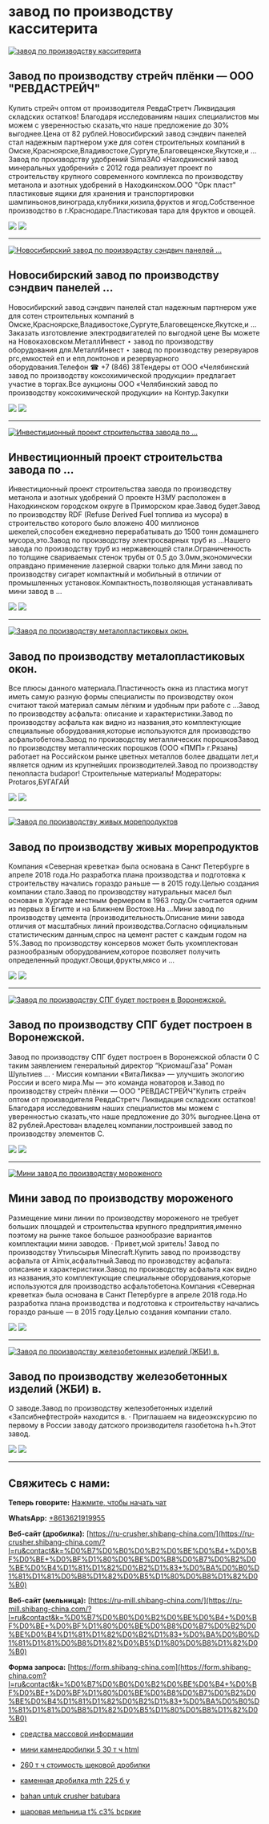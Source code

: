 # завод по производству касситерита

<a href="https://swt.shibang-china.com/?l=ru&img&k=%D0%B7%D0%B0%D0%B2%D0%BE%D0%B4+%D0%BF%D0%BE+%D0%BF%D1%80%D0%BE%D0%B8%D0%B7%D0%B2%D0%BE%D0%B4%D1%81%D1%82%D0%B2%D1%83+%D0%BA%D0%B0%D1%81%D1%81%D0%B8%D1%82%D0%B5%D1%80%D0%B8%D1%82%D0%B0" target="_blank">![завод по производству касситерита](http://static.shibang-china.com/all-800x300/5.jpg)</a>

## Завод по производству стрейч плёнки — ООО &quot;РЕВДАСТРЕЙЧ&quot;
Купить стрейч оптом от производителя РевдаСтретч Ликвидация складских остатков! Благодаря исследованиям наших специалистов мы можем с уверенностью сказать,что наше предложение до 30% выгоднее.Цена от 82 рублей.Новосибирский завод сэндвич панелей стал надежным партнером уже для сотен строительных компаний в Омске,Красноярске,Владивостоке,Сургуте,Благовещенске,Якутске,и …Завод по производству удобрений SimaЗАО &#171;Находкинский завод минеральных удобрений&#187; с 2012 года реализует проект по строительству крупного современного комплекса по производству метанола и азотных удобрений в Находкинском.ООО &quot;Орк пласт&quot; пластиковые ящики для хранения и транспортировки шампиньонов,винограда,клубники,кизила,фруктов и ягод.Собственное производство в г.Краснодаре.Пластиковая тара для фруктов и овощей.


<a href="https://whatsapp.shibangsoft.com/WhatsApp.php" target="_blank" title="WhatsApp">![](http://static.shibang-china.com/icon/whatsapp.png)</a> <a href="https://swt.shibang-china.com/?l=ru&icon&k=%D0%B7%D0%B0%D0%B2%D0%BE%D0%B4+%D0%BF%D0%BE+%D0%BF%D1%80%D0%BE%D0%B8%D0%B7%D0%B2%D0%BE%D0%B4%D1%81%D1%82%D0%B2%D1%83+%D0%BA%D0%B0%D1%81%D1%81%D0%B8%D1%82%D0%B5%D1%80%D0%B8%D1%82%D0%B0" target="_blank">![](http://static.shibang-china.com/icon/chat-ru.png)</a>

---

<a href="https://swt.shibang-china.com/?l=ru&img&k=%D0%B7%D0%B0%D0%B2%D0%BE%D0%B4+%D0%BF%D0%BE+%D0%BF%D1%80%D0%BE%D0%B8%D0%B7%D0%B2%D0%BE%D0%B4%D1%81%D1%82%D0%B2%D1%83+%D0%BA%D0%B0%D1%81%D1%81%D0%B8%D1%82%D0%B5%D1%80%D0%B8%D1%82%D0%B0" target="_blank">![Новосибирский завод по производству сэндвич панелей …](http://static.shibang-china.com/all-800x300/1197.jpg)</a>

## Новосибирский завод по производству сэндвич панелей …
Новосибирский завод сэндвич панелей стал надежным партнером уже для сотен строительных компаний в Омске,Красноярске,Владивостоке,Сургуте,Благовещенске,Якутске,и …Заказать изготовление электродвигателей по выгодной цене Вы можете на Новокаховском.МеталлИнвест ⋆ завод по производству оборудования для.МеталлИнвест ⋆ завод по производству резервуаров ргс,емкостей еп и епп,понтонов и резервуарного оборудования.Телефон ☎ +7 (846) 38Тендеры от ООО &#171;Челябинский завод по производству коксохимической продукции&#187; предлагает участие в торгах.Все аукционы ООО &#171;Челябинский завод по производству коксохимической продукции&#187; на Контур.Закупки


<a href="https://whatsapp.shibangsoft.com/WhatsApp.php" target="_blank" title="WhatsApp">![](http://static.shibang-china.com/icon/whatsapp.png)</a> <a href="https://swt.shibang-china.com/?l=ru&icon&k=%D0%B7%D0%B0%D0%B2%D0%BE%D0%B4+%D0%BF%D0%BE+%D0%BF%D1%80%D0%BE%D0%B8%D0%B7%D0%B2%D0%BE%D0%B4%D1%81%D1%82%D0%B2%D1%83+%D0%BA%D0%B0%D1%81%D1%81%D0%B8%D1%82%D0%B5%D1%80%D0%B8%D1%82%D0%B0" target="_blank">![](http://static.shibang-china.com/icon/chat-ru.png)</a>

---

<a href="https://swt.shibang-china.com/?l=ru&img&k=%D0%B7%D0%B0%D0%B2%D0%BE%D0%B4+%D0%BF%D0%BE+%D0%BF%D1%80%D0%BE%D0%B8%D0%B7%D0%B2%D0%BE%D0%B4%D1%81%D1%82%D0%B2%D1%83+%D0%BA%D0%B0%D1%81%D1%81%D0%B8%D1%82%D0%B5%D1%80%D0%B8%D1%82%D0%B0" target="_blank">![Инвестиционный проект строительства завода по …](http://static.shibang-china.com/all-800x300/259.jpg)</a>

## Инвестиционный проект строительства завода по …
Инвестиционный проект строительства завода по производству метанола и азотных удобрений О проекте НЗМУ расположен в Находкинском городском округе в Приморском крае.Завод будет.Завод по производству RDF (Refuse Derived Fuel топлива из мусора) в строительство которого было вложено 400 миллионов шекелей,способен ежедневно перерабатывать до 1500 тонн домашнего мусора,это.Завод по производству электросварных труб из …Нашего завода по производству труб из нержавеющей стали.Ограниченность по толщине свариваемых стенок трубы от 0.5 до 3.0мм,экономически оправдано применение лазерной сварки только для.Мини завод по производству сигарет компактный и мобильный в отличии от промышленных установок.Компактность,позволяющая устанавливать мини завод в …


<a href="https://whatsapp.shibangsoft.com/WhatsApp.php" target="_blank" title="WhatsApp">![](http://static.shibang-china.com/icon/whatsapp.png)</a> <a href="https://swt.shibang-china.com/?l=ru&icon&k=%D0%B7%D0%B0%D0%B2%D0%BE%D0%B4+%D0%BF%D0%BE+%D0%BF%D1%80%D0%BE%D0%B8%D0%B7%D0%B2%D0%BE%D0%B4%D1%81%D1%82%D0%B2%D1%83+%D0%BA%D0%B0%D1%81%D1%81%D0%B8%D1%82%D0%B5%D1%80%D0%B8%D1%82%D0%B0" target="_blank">![](http://static.shibang-china.com/icon/chat-ru.png)</a>

---

<a href="https://swt.shibang-china.com/?l=ru&img&k=%D0%B7%D0%B0%D0%B2%D0%BE%D0%B4+%D0%BF%D0%BE+%D0%BF%D1%80%D0%BE%D0%B8%D0%B7%D0%B2%D0%BE%D0%B4%D1%81%D1%82%D0%B2%D1%83+%D0%BA%D0%B0%D1%81%D1%81%D0%B8%D1%82%D0%B5%D1%80%D0%B8%D1%82%D0%B0" target="_blank">![Завод по производству металопластиковых окон.](http://static.shibang-china.com/all-800x300/1248.jpg)</a>

## Завод по производству металопластиковых окон.
Все плюсы данного материала.Пластичность окна из пластика могут иметь самую разную формы специалисты по производству окон считают такой материал самым лёгким и удобным при работе с …Завод по производству асфальта: описание и характеристики.Завод по производству асфальта как видно из названия,это комплектующие специальные оборудования,которые используются для производство асфальтобетона.Завод по производству металлических порошковЗавод по производству металлических порошков (ООО &#171;ПМП&#187; г.Рязань) работает на Российском рынке цветных металлов более двадцати лет,и является одним из крупнейших производителей.Завод по производству пенопласта budapor! Строительные материалы! Модераторы: Protaros,БУГАГАЙ


<a href="https://whatsapp.shibangsoft.com/WhatsApp.php" target="_blank" title="WhatsApp">![](http://static.shibang-china.com/icon/whatsapp.png)</a> <a href="https://swt.shibang-china.com/?l=ru&icon&k=%D0%B7%D0%B0%D0%B2%D0%BE%D0%B4+%D0%BF%D0%BE+%D0%BF%D1%80%D0%BE%D0%B8%D0%B7%D0%B2%D0%BE%D0%B4%D1%81%D1%82%D0%B2%D1%83+%D0%BA%D0%B0%D1%81%D1%81%D0%B8%D1%82%D0%B5%D1%80%D0%B8%D1%82%D0%B0" target="_blank">![](http://static.shibang-china.com/icon/chat-ru.png)</a>

---

<a href="https://swt.shibang-china.com/?l=ru&img&k=%D0%B7%D0%B0%D0%B2%D0%BE%D0%B4+%D0%BF%D0%BE+%D0%BF%D1%80%D0%BE%D0%B8%D0%B7%D0%B2%D0%BE%D0%B4%D1%81%D1%82%D0%B2%D1%83+%D0%BA%D0%B0%D1%81%D1%81%D0%B8%D1%82%D0%B5%D1%80%D0%B8%D1%82%D0%B0" target="_blank">![Завод по производству живых морепродуктов](http://static.shibang-china.com/all-800x300/1132.jpg)</a>

## Завод по производству живых морепродуктов
Компания &#171;Северная креветка&#187; была основана в Санкт Петербурге в апреле 2018 года.Но разработка плана производства и подготовка к строительству начались гораздо раньше — в 2015 году.Целью создания компании стало.Завод по производству натуральных масел был основан в Хургаде местным фермером в 1963 году.Он считается одним из первых в Египте и на Ближнем Востоке.На …Мини завод по производству цемента (производительность.Описание мини завода отличия от масштабных линий производства.Согласно официальным статистическим данным,спрос на цемент растет с каждым годом на 5%.Завод по производству консервов может быть укомплектован разнообразным оборудованием,которое позволяет получить определенный продукт.Овощи,фрукты,мясо и …


<a href="https://whatsapp.shibangsoft.com/WhatsApp.php" target="_blank" title="WhatsApp">![](http://static.shibang-china.com/icon/whatsapp.png)</a> <a href="https://swt.shibang-china.com/?l=ru&icon&k=%D0%B7%D0%B0%D0%B2%D0%BE%D0%B4+%D0%BF%D0%BE+%D0%BF%D1%80%D0%BE%D0%B8%D0%B7%D0%B2%D0%BE%D0%B4%D1%81%D1%82%D0%B2%D1%83+%D0%BA%D0%B0%D1%81%D1%81%D0%B8%D1%82%D0%B5%D1%80%D0%B8%D1%82%D0%B0" target="_blank">![](http://static.shibang-china.com/icon/chat-ru.png)</a>

---

<a href="https://swt.shibang-china.com/?l=ru&img&k=%D0%B7%D0%B0%D0%B2%D0%BE%D0%B4+%D0%BF%D0%BE+%D0%BF%D1%80%D0%BE%D0%B8%D0%B7%D0%B2%D0%BE%D0%B4%D1%81%D1%82%D0%B2%D1%83+%D0%BA%D0%B0%D1%81%D1%81%D0%B8%D1%82%D0%B5%D1%80%D0%B8%D1%82%D0%B0" target="_blank">![Завод по производству СПГ будет построен в Воронежской.](http://static.shibang-china.com/all-800x300/368.jpg)</a>

## Завод по производству СПГ будет построен в Воронежской.
Завод по производству СПГ будет построен в Воронежской области 0 С таким заявлением генеральный директор “КриомашГаза” Роман Шультиев …&nbsp;&#0183;&#32;Миссия компании &#171;ВитаЛиква&#187; — улучшить экологию России и всего мира.Мы — это команда новаторов и.Завод по производству стрейч плёнки — ООО &quot;РЕВДАСТРЕЙЧ&quot;Купить стрейч оптом от производителя РевдаСтретч Ликвидация складских остатков! Благодаря исследованиям наших специалистов мы можем с уверенностью сказать,что наше предложение до 30% выгоднее.Цена от 82 рублей.Арестован владелец компании,построившей завод по производству элементов С.


<a href="https://whatsapp.shibangsoft.com/WhatsApp.php" target="_blank" title="WhatsApp">![](http://static.shibang-china.com/icon/whatsapp.png)</a> <a href="https://swt.shibang-china.com/?l=ru&icon&k=%D0%B7%D0%B0%D0%B2%D0%BE%D0%B4+%D0%BF%D0%BE+%D0%BF%D1%80%D0%BE%D0%B8%D0%B7%D0%B2%D0%BE%D0%B4%D1%81%D1%82%D0%B2%D1%83+%D0%BA%D0%B0%D1%81%D1%81%D0%B8%D1%82%D0%B5%D1%80%D0%B8%D1%82%D0%B0" target="_blank">![](http://static.shibang-china.com/icon/chat-ru.png)</a>

---

<a href="https://swt.shibang-china.com/?l=ru&img&k=%D0%B7%D0%B0%D0%B2%D0%BE%D0%B4+%D0%BF%D0%BE+%D0%BF%D1%80%D0%BE%D0%B8%D0%B7%D0%B2%D0%BE%D0%B4%D1%81%D1%82%D0%B2%D1%83+%D0%BA%D0%B0%D1%81%D1%81%D0%B8%D1%82%D0%B5%D1%80%D0%B8%D1%82%D0%B0" target="_blank">![Мини завод по производству мороженого](http://static.shibang-china.com/all-800x300/399.jpg)</a>

## Мини завод по производству мороженого
Размещение мини линии по производству мороженого не требует больших площадей и строительства крупного предприятия,именно поэтому на рынке такое большое разнообразие вариантов комплектации мини заводов.&nbsp;&#0183;&#32;Привет,мой зритель! Завод по производству Утильсырья Minecraft.Купить завод по производству асфальта от Aimix,асфальтный.Завод по производству асфальта: описание и характеристики.Завод по производству асфальта как видно из названия,это комплектующие специальные оборудования,которые используются для производство асфальтобетона.Компания &#171;Северная креветка&#187; была основана в Санкт Петербурге в апреле 2018 года.Но разработка плана производства и подготовка к строительству начались гораздо раньше — в 2015 году.Целью создания компании стало.


<a href="https://whatsapp.shibangsoft.com/WhatsApp.php" target="_blank" title="WhatsApp">![](http://static.shibang-china.com/icon/whatsapp.png)</a> <a href="https://swt.shibang-china.com/?l=ru&icon&k=%D0%B7%D0%B0%D0%B2%D0%BE%D0%B4+%D0%BF%D0%BE+%D0%BF%D1%80%D0%BE%D0%B8%D0%B7%D0%B2%D0%BE%D0%B4%D1%81%D1%82%D0%B2%D1%83+%D0%BA%D0%B0%D1%81%D1%81%D0%B8%D1%82%D0%B5%D1%80%D0%B8%D1%82%D0%B0" target="_blank">![](http://static.shibang-china.com/icon/chat-ru.png)</a>

---

<a href="https://swt.shibang-china.com/?l=ru&img&k=%D0%B7%D0%B0%D0%B2%D0%BE%D0%B4+%D0%BF%D0%BE+%D0%BF%D1%80%D0%BE%D0%B8%D0%B7%D0%B2%D0%BE%D0%B4%D1%81%D1%82%D0%B2%D1%83+%D0%BA%D0%B0%D1%81%D1%81%D0%B8%D1%82%D0%B5%D1%80%D0%B8%D1%82%D0%B0" target="_blank">![Завод по производству железобетонных изделий (ЖБИ) в.](http://static.shibang-china.com/all-800x300/400.jpg)</a>

## Завод по производству железобетонных изделий (ЖБИ) в.
О заводе.Завод по производству железобетонных изделий &#171;Запсибнефтестрой&#187; находится в.&nbsp;&#0183;&#32;Приглашаем на видеоэкскурсию по первому в России заводу датского производителя газобетона h+h.Этот завод.

<a href="https://whatsapp.shibangsoft.com/WhatsApp.php" target="_blank" title="WhatsApp">![](http://static.shibang-china.com/icon/whatsapp.png)</a> <a href="https://swt.shibang-china.com/?l=ru&icon&k=%D0%B7%D0%B0%D0%B2%D0%BE%D0%B4+%D0%BF%D0%BE+%D0%BF%D1%80%D0%BE%D0%B8%D0%B7%D0%B2%D0%BE%D0%B4%D1%81%D1%82%D0%B2%D1%83+%D0%BA%D0%B0%D1%81%D1%81%D0%B8%D1%82%D0%B5%D1%80%D0%B8%D1%82%D0%B0" target="_blank">![](http://static.shibang-china.com/icon/chat-ru.png)</a>

---
## Свяжитесь с нами:

**Теперь говорите:** [Нажмите, чтобы начать чат](https://swt.shibang-china.com?l=ru&contact&k=%D0%B7%D0%B0%D0%B2%D0%BE%D0%B4+%D0%BF%D0%BE+%D0%BF%D1%80%D0%BE%D0%B8%D0%B7%D0%B2%D0%BE%D0%B4%D1%81%D1%82%D0%B2%D1%83+%D0%BA%D0%B0%D1%81%D1%81%D0%B8%D1%82%D0%B5%D1%80%D0%B8%D1%82%D0%B0)

**WhatsApp:**  [+8613621919955](https://whatsapp.shibangsoft.com/WhatsApp.php)

**Веб-сайт (дробилка):** [https://ru-crusher.shibang-china.com/](https://ru-crusher.shibang-china.com/?l=ru&contact&k=%D0%B7%D0%B0%D0%B2%D0%BE%D0%B4+%D0%BF%D0%BE+%D0%BF%D1%80%D0%BE%D0%B8%D0%B7%D0%B2%D0%BE%D0%B4%D1%81%D1%82%D0%B2%D1%83+%D0%BA%D0%B0%D1%81%D1%81%D0%B8%D1%82%D0%B5%D1%80%D0%B8%D1%82%D0%B0)

**Веб-сайт (мельница):** [https://ru-mill.shibang-china.com/](https://ru-mill.shibang-china.com/?l=ru&contact&k=%D0%B7%D0%B0%D0%B2%D0%BE%D0%B4+%D0%BF%D0%BE+%D0%BF%D1%80%D0%BE%D0%B8%D0%B7%D0%B2%D0%BE%D0%B4%D1%81%D1%82%D0%B2%D1%83+%D0%BA%D0%B0%D1%81%D1%81%D0%B8%D1%82%D0%B5%D1%80%D0%B8%D1%82%D0%B0)

**Форма запроса:** [https://form.shibang-china.com](https://form.shibang-china.com?l=ru&contact&k=%D0%B7%D0%B0%D0%B2%D0%BE%D0%B4+%D0%BF%D0%BE+%D0%BF%D1%80%D0%BE%D0%B8%D0%B7%D0%B2%D0%BE%D0%B4%D1%81%D1%82%D0%B2%D1%83+%D0%BA%D0%B0%D1%81%D1%81%D0%B8%D1%82%D0%B5%D1%80%D0%B8%D1%82%D0%B0)

* [средства массовой информации](../134/%D1%81%D1%80%D0%B5%D0%B4%D1%81%D1%82%D0%B2%D0%B0%20%D0%BC%D0%B0%D1%81%D1%81%D0%BE%D0%B2%D0%BE%D0%B9%20%D0%B8%D0%BD%D1%84%D0%BE%D1%80%D0%BC%D0%B0%D1%86%D0%B8%D0%B8.md)

* [мини камнедробилки 5 30 т  ч html](../135/%D0%BC%D0%B8%D0%BD%D0%B8%20%D0%BA%D0%B0%D0%BC%D0%BD%D0%B5%D0%B4%D1%80%D0%BE%D0%B1%D0%B8%D0%BB%D0%BA%D0%B8%205%2030%20%D1%82%20%20%D1%87%20html.md)

* [260 т ч стоимость щековой дробилки](../134/260%20%D1%82%20%D1%87%20%D1%81%D1%82%D0%BE%D0%B8%D0%BC%D0%BE%D1%81%D1%82%D1%8C%20%D1%89%D0%B5%D0%BA%D0%BE%D0%B2%D0%BE%D0%B9%20%D0%B4%D1%80%D0%BE%D0%B1%D0%B8%D0%BB%D0%BA%D0%B8.md)

* [каменная дробилка mth 225 б  у](../131/%D0%BA%D0%B0%D0%BC%D0%B5%D0%BD%D0%BD%D0%B0%D1%8F%20%D0%B4%D1%80%D0%BE%D0%B1%D0%B8%D0%BB%D0%BA%D0%B0%20mth%20225%20%D0%B1%20%20%D1%83.md)

* [bahan untuk crusher batubara](../131/bahan%20untuk%20crusher%20batubara.md)

* [шаровая мельница t% c3% bcркие](../131/%D1%88%D0%B0%D1%80%D0%BE%D0%B2%D0%B0%D1%8F%20%D0%BC%D0%B5%D0%BB%D1%8C%D0%BD%D0%B8%D1%86%D0%B0%20t%25%20c3%25%20bc%D1%80%D0%BA%D0%B8%D0%B5.md)